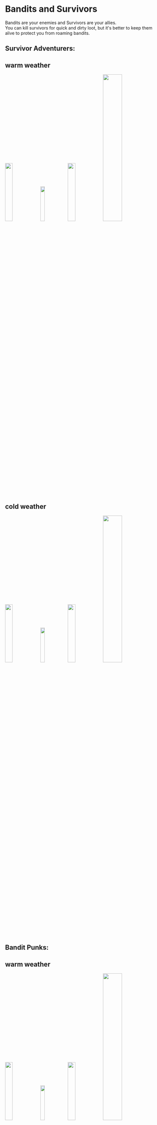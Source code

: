 # Bandits and Survivors

Bandits are your enemies and Survivors are your allies.  
You can kill survivors for quick and dirty loot, but it's better to keep them alive to protect you from roaming bandits.

## Survivor Adventurers:
## warm weather
<img src="https://manux32.github.io/7dtd_SurvivorsAndBanditsModImages/AdventurerMaleWarm.jpg" width="22%" height="22%"> <img src="https://manux32.github.io/7dtd_SurvivorsAndBanditsModImages/AdventurerFemaleWarm.jpg" width="17%" height="17%"> <img src="https://manux32.github.io/7dtd_SurvivorsAndBanditsModImages/AdventurerLeaderWarm.jpg" width="22%" height="22%"> <img src="https://manux32.github.io/7dtd_SurvivorsAndBanditsModImages/AdventurerBrutewarm.jpg" width="35%" height="35%">  

## cold weather
<img src="https://manux32.github.io/7dtd_SurvivorsAndBanditsModImages/AdventurerMaleCold.jpg" width="22%" height="22%"> <img src="https://manux32.github.io/7dtd_SurvivorsAndBanditsModImages/AdventurerFemaleCold.jpg" width="17%" height="17%"> <img src="https://manux32.github.io/7dtd_SurvivorsAndBanditsModImages/AdventurerLeaderCold.jpg" width="22%" height="22%"> <img src="https://manux32.github.io/7dtd_SurvivorsAndBanditsModImages/AdventurerBruteCold.jpg" width="35%" height="35%"> 

## Bandit Punks:
## warm weather
<img src="https://manux32.github.io/7dtd_SurvivorsAndBanditsModImages/PunkMaleWarm.jpg" width="22%" height="22%"> <img src="https://manux32.github.io/7dtd_SurvivorsAndBanditsModImages/PunkFemaleWarm.jpg" width="17%" height="17%"> <img src="https://manux32.github.io/7dtd_SurvivorsAndBanditsModImages/PunkLeaderWarm.jpg" width="22%" height="22%"> <img src="https://manux32.github.io/7dtd_SurvivorsAndBanditsModImages/PunkBruteWarm.jpg" width="35%" height="35%">  

## cold weather
<img src="https://manux32.github.io/7dtd_SurvivorsAndBanditsModImages/PunkMaleCold.jpg" width="22%" height="22%"> <img src="https://manux32.github.io/7dtd_SurvivorsAndBanditsModImages/PunkFemaleCold.jpg" width="17%" height="17%"> <img src="https://manux32.github.io/7dtd_SurvivorsAndBanditsModImages/PunkLeaderCold.jpg" width="22%" height="22%"> <img src="https://manux32.github.io/7dtd_SurvivorsAndBanditsModImages/PunkBruteCold.jpg" width="35%" height="35%"> 

## Beans:
